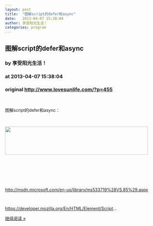 ```yaml
---
layout: post
title:  "图解script的defer和async"
date:   2013-04-07 15:38:04
author: 享受阳光生活！
categories: program
---
```


## 图解script的defer和async
### by 享受阳光生活！
### at 2013-04-07 15:38:04
### original <http://www.lovesunlife.com/?p=455>

<p> </p>
<p>图解script的defer和async：</p>
<p> </p>
<p><a href="http://www.lovesunlife.com/wp-content/uploads/2013/04/f80e1b20-946a-3ced-8a9a-09d805a2adde.png"><img title="f80e1b20-946a-3ced-8a9a-09d805a2adde" src="http://www.lovesunlife.com/wp-content/uploads/2013/04/f80e1b20-946a-3ced-8a9a-09d805a2adde.png" alt="" width="473" height="93"></a></p>
<p> </p>
<p> </p>
<p> </p>
<p><a href="http://msdn.microsoft.com/en-us/library/ms533719%28VS.85%29.aspx">http://msdn.microsoft.com/en-us/library/ms533719%28VS.85%29.aspx</a></p>
<p> </p>
<p><a href="https://developer.mozilla.org/En/HTML/Element/Script">https://developer.mozilla.org/En/HTML/Element/Script</a>…</p><p><a href="http://www.lovesunlife.com/?p=455">继续阅读 »</a></p>